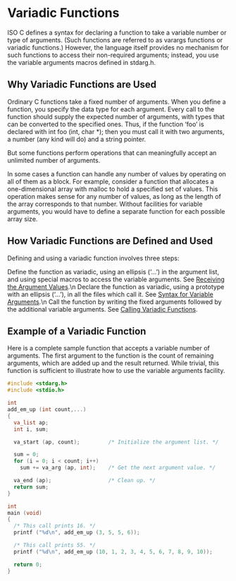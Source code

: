 # Variadic Functions

ISO C defines a syntax for declaring a function to take a variable number or type of arguments. (Such functions are referred to as varargs functions or variadic functions.) However, the language itself provides no mechanism for such functions to access their non-required arguments; instead, you use the variable arguments macros defined in stdarg.h.

## Why Variadic Functions are Used

Ordinary C functions take a fixed number of arguments. When you define a function, you specify the data type for each argument. Every call to the function should supply the expected number of arguments, with types that can be converted to the specified ones. Thus, if the function ‘foo’ is declared with int foo (int, char *); then you must call it with two arguments, a number (any kind will do) and a string pointer.

But some functions perform operations that can meaningfully accept an unlimited number of arguments.

In some cases a function can handle any number of values by operating on all of them as a block. For example, consider a function that allocates a one-dimensional array with malloc to hold a specified set of values. This operation makes sense for any number of values, as long as the length of the array corresponds to that number. Without facilities for variable arguments, you would have to define a separate function for each possible array size.

## How Variadic Functions are Defined and Used

Defining and using a variadic function involves three steps:

Define the function as variadic, using an ellipsis (‘…’) in the argument list, and using special macros to access the variable arguments. See [Receiving the Argument Values](https://www.gnu.org/software/libc/manual/html_node/Receiving-Arguments.html).\n
Declare the function as variadic, using a prototype with an ellipsis (‘…’), in all the files which call it. See [Syntax for Variable Arguments](https://www.gnu.org/software/libc/manual/html_node/Variadic-Prototypes.html).\n
Call the function by writing the fixed arguments followed by the additional variable arguments. See [Calling Variadic Functions](https://www.gnu.org/software/libc/manual/html_node/Calling-Variadics.html).

## Example of a Variadic Function

Here is a complete sample function that accepts a variable number of arguments. The first argument to the function is the count of remaining arguments, which are added up and the result returned. While trivial, this function is sufficient to illustrate how to use the variable arguments facility.

```c
#include <stdarg.h>
#include <stdio.h>

int
add_em_up (int count,...)
{
  va_list ap;
  int i, sum;

  va_start (ap, count);         /* Initialize the argument list. */

  sum = 0;
  for (i = 0; i < count; i++)
    sum += va_arg (ap, int);    /* Get the next argument value. */

  va_end (ap);                  /* Clean up. */
  return sum;
}

int
main (void)
{
  /* This call prints 16. */
  printf ("%d\n", add_em_up (3, 5, 5, 6));

  /* This call prints 55. */
  printf ("%d\n", add_em_up (10, 1, 2, 3, 4, 5, 6, 7, 8, 9, 10));

  return 0;
}
```